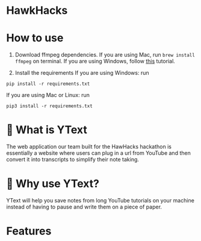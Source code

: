 # HawkHacks

# How to use
1. Download ffmpeg dependencies. If you are using Mac, run `brew install ffmpeg` on terminal. If you are using Windows, follow [this](https://www.geeksforgeeks.org/how-to-install-ffmpeg-on-windows/) tutorial.

2. Install the requirements
If you are using Windows:
run 
``` 
pip install -r requirements.txt
```
If you are using Mac or Linux:
run
```
pip3 install -r requirements.txt
```
# 👀 What is YText
The web application our team built for the HawHacks hackathon is essentially a website where users can plug in a url from YouTube and then convert it into transcripts to simplify their note taking.

# 🤔 Why use YText?
YText will help you save notes from long YouTube tutorials on your machine instead of having to pause and write them on a piece of paper.

# Features
